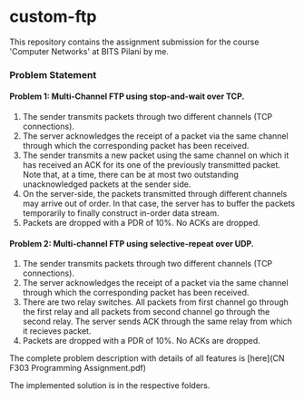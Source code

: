 # custom-ftp
This repository contains the assignment submission for the course 'Computer Networks' at BITS Pilani by me.

### Problem Statement 



#### Problem 1: Multi-Channel FTP using stop-and-wait over TCP.

1. The sender transmits packets through two different channels (TCP connections).
2. The server acknowledges the receipt of a packet via the same channel through which the corresponding packet has been received.
3. The sender transmits a new packet using the same channel on which it has received an ACK for its one of the previously transmitted packet. Note that, at a time, there can be at most two outstanding unacknowledged packets at the sender side.
4. On the server-side, the packets transmitted through different channels may arrive out of order. In that case, the server has to buffer the packets temporarily to finally construct in-order data stream.
5. Packets are dropped with a PDR of 10%. No ACKs are dropped.

#### Problem 2: Multi-channel FTP using selective-repeat over UDP.

1. The sender transmits packets through two different channels (TCP connections).
2. The server acknowledges the receipt of a packet via the same channel through which the
corresponding packet has been received.
3. There are two relay switches. All packets from first channel go through the first relay and all packets from second channel go through the second relay. The server sends ACK through the same relay from which it recieves packet.
4. Packets are dropped with a PDR of 10%. No ACKs are dropped.

The complete problem description with details of all features is [here](CN F303 Programming Assignment.pdf)

The implemented solution is in the respective folders.
